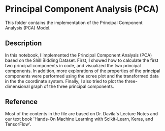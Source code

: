 # Principal Component Analysis (PCA)
This folder contains the implementation of the Principal Component Analysis (PCA) Model.

## Description
In this notebook, I implemented the Principal Component Analysis (PCA) based on the Shill Bidding Dataset. First, I showed how to calculate the first two principal components in code, and visualized the two principal components. In addition, more explorations of the properties of the principal components were performed using the scree plot and the transformed data in the the coordinate system. Finally, I also tried to plot the three-dimensional graph of the three principal components.

## Reference
Most of the contents in the file are based on Dr. Davila's Lecture Notes and our text book 'Hands-On Machine Learning with Scikit-Learn, Keras, and TensorFlow'.